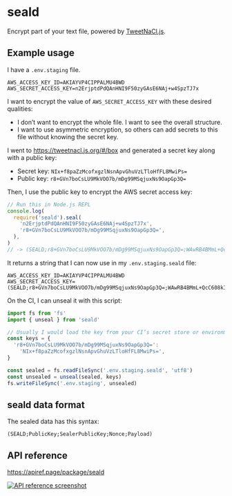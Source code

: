 # seald

Encrypt part of your text file, powered by [TweetNaCl.js](https://tweetnacl.js.org/).

## Example usage

I have a `.env.staging` file.

```
AWS_ACCESS_KEY_ID=AKIAYVP4CIPPALMU4BWD
AWS_SECRET_ACCESS_KEY=n2ErjptdPdQAnHNI9F50zyGAsE6NAj+w4SpzTJ7x
```

I want to encrypt the value of `AWS_SECRET_ACCESS_KEY` with these desired qualities:

- I don’t want to encrypt the whole file. I want to see the overall structure.
- I want to use asymmetric encryption, so others can add secrets to this file without knowing the secret key.

I went to <https://tweetnacl.js.org/#/box> and generated a secret key along with a public key:

- Secret key: `NIx+f8paZzMcofxgzlNsnApvGhuVzLTloHfFL8MwiPs=`
- Public key: `r8+GVn7boCsLU9MkVOO7b/mDg99MSqjuxNs9OapGp3Q=`

Then, I use the public key to encrypt the AWS secret access key:

```js
// Run this in Node.js REPL
console.log(
  require('seald').seal(
    'n2ErjptdPdQAnHNI9F50zyGAsE6NAj+w4SpzTJ7x',
    'r8+GVn7boCsLU9MkVOO7b/mDg99MSqjuxNs9OapGp3Q=',
  ),
)
// -> (SEALD;r8+GVn7boCsLU9MkVOO7b/mDg99MSqjuxNs9OapGp3Q=;WAwRB4BMmL+QcC608kIq8iLBR59hh+RDtS4N3SdEH0k=;8I1leOJ+jE3KKoRroq1CQkFEil4zL6PG;70jNalbCAmvDhIYJAZl2LgJdtCrJZJmKf0kIwRUqYw8gBS7A3J9CNqL7EfbvHlpEVWww6T8CLZY=)
```

It returns a string that I can now use in my `.env.staging.seald` file:

```
AWS_ACCESS_KEY_ID=AKIAYVP4CIPPALMU4BWD
AWS_SECRET_ACCESS_KEY=(SEALD;r8+GVn7boCsLU9MkVOO7b/mDg99MSqjuxNs9OapGp3Q=;WAwRB4BMmL+QcC608kIq8iLBR59hh+RDtS4N3SdEH0k=;8I1leOJ+jE3KKoRroq1CQkFEil4zL6PG;70jNalbCAmvDhIYJAZl2LgJdtCrJZJmKf0kIwRUqYw8gBS7A3J9CNqL7EfbvHlpEVWww6T8CLZY=)
```

On the CI, I can unseal it with this script:

```js
import fs from 'fs'
import { unseal } from 'seald'

// Usually I would load the key from your CI’s secret store or environment variable.
const keys = {
  'r8+GVn7boCsLU9MkVOO7b/mDg99MSqjuxNs9OapGp3Q=':
    'NIx+f8paZzMcofxgzlNsnApvGhuVzLTloHfFL8MwiPs=',
}

const sealed = fs.readFileSync('.env.staging.seald', 'utf8')
const unsealed = unseal(sealed, keys)
fs.writeFileSync('.env.staging', unsealed)
```

## seald data format

The sealed data has this syntax:

```
(SEALD;PublicKey;SealerPublicKey;Nonce;Payload)
```

## API reference

<https://apiref.page/package/seald>

[![API reference screenshot](https://ss.dt.in.th/api/screenshots/apiref-seald.png)](https://apiref.page/package/seald)
